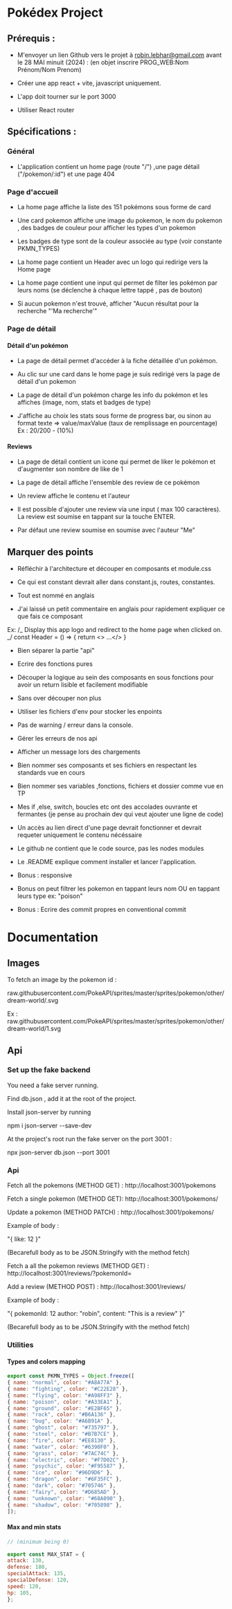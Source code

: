 #  Pokédex Project 

## Prérequis :

- M'envoyer un lien Github vers le projet à robin.lebhar@gmail.com avant le 28 MAI minuit (2024) : (en objet inscrire PROG_WEB:Nom Prénom/Nom Prenom)

- Créer une app react + vite, javascript uniquement.

- L'app doit tourner sur le port 3000

- Utiliser React router

## Spécifications :

### Général

- L'application contient un home page (route "/") ,une page détail ("/pokemon/:id") et une page 404

### Page d'accueil

- La home page affiche la liste des 151 pokémons sous forme de card

- Une card pokemon affiche une image du pokemon, le nom du pokemon , des badges de couleur pour afficher les types d'un pokemon

- Les badges de type sont de la couleur associée au type (voir constante PKMN_TYPES)

- La home page contient un Header avec un logo qui redirige vers la Home page

- La home page contient une input qui permet de filter les pokémon par leurs noms (se déclenche à chaque lettre tappé , pas de bouton)

- Si aucun pokemon n'est trouvé, afficher "Aucun résultat pour la recherche "'Ma recherche'"

### Page de détail

#### Détail d'un pokémon

- La page de détail permet d'accéder à la fiche détaillée d'un pokémon.

- Au clic sur une card dans le home page je suis redirigé vers la page de détail d'un pokemon

- La page de détail d'un pokémon charge les info du pokémon et les affiches (image, nom, stats et badges de type)

- J'affiche au choix les stats sous forme de progress bar, ou sinon au format texte  => value/maxValue (taux de remplissage en pourcentage)
 Ex : 20/200 - (10%)

#### Reviews

- La page de détail contient un icone qui permet de liker le pokémon et d'augmenter son nombre de like de 1
  
- La page de détail affiche l'ensemble des review de ce pokémon

- Un review affiche le contenu et l'auteur

- Il est possible d'ajouter une review via une input ( max 100 caractères). La review est  soumise en tappant sur la touche ENTER.

- Par défaut une review soumise en soumise avec l'auteur "Me"


##  Marquer des points

- Réfléchir à l'architecture et découper en composants et module.css

- Ce qui est constant devrait aller dans constant.js, routes, constantes.

- Tout est nommé en anglais

- J'ai laissé un petit commentaire en anglais pour rapidement expliquer ce que fais ce composant

Ex:
/_
Display this app logo and redirect to the home page when clicked on.
_/
const Header = () => {
return <> ...</>
}

- Bien séparer la partie "api"

- Ecrire des fonctions pures

- Découper la logique au sein des composants en sous fonctions pour avoir un return lisible et facilement modifiable
- Sans over découper non plus

- Utiliser les fichiers d'env pour stocker les enpoints

- Pas de warning / erreur dans la console.

- Gérer les erreurs de nos api

- Afficher un message lors des chargements

- Bien nommer ses composants et ses fichiers en respectant les standards vue en cours

- Bien nommer ses variables ,fonctions, fichiers et dossier comme vue en TP

- Mes if ,else, switch, boucles etc ont des accolades ouvrante et fermantes (je pense au prochain dev qui veut ajouter une ligne de code)

- Un accès au lien direct d'une page devrait fonctionner et devrait requeter uniquement le contenu nécéssaire

- Le github ne contient que le code source, pas les nodes modules

- Le .README explique comment installer et lancer l'application.

- Bonus : responsive
- Bonus on peut filtrer les pokemon en tappant leurs nom OU en tappant leurs type ex: "poison"
- Bonus : Ecrire des commit propres en conventional commit

# Documentation

## Images

To fetch an image by the pokemon id :

raw.githubusercontent.com/PokeAPI/sprites/master/sprites/pokemon/other/dream-world/<id du pokemon>.svg

Ex : raw.githubusercontent.com/PokeAPI/sprites/master/sprites/pokemon/other/dream-world/1.svg

## Api

### Set up the fake backend

You need a fake server running.

Find db.json , add it at the root of the project.

Install json-server by running

npm i json-server --save-dev

At the project's root run the fake server on the port 3001 :

npx json-server db.json --port 3001

### Api

Fetch all the pokemons (METHOD GET) : http://localhost:3001/pokemons

Fetch a single pokemon (METHOD GET): http://localhost:3001/pokemons/<pokemon id>

Update a pokemon (METHOD PATCH) :
http://localhost:3001/pokemons/<pokemon id>

Example of body :

"{
like: 12
}"

(Becarefull body as to be JSON.Stringify with the method fetch)


Fetch  a all the pokemon reviews (METHOD GET) : http://localhost:3001/reviews/?pokemonId=<pokemonID>

Add a review (METHOD POST) : http://localhost:3001/reviews/

Example of body :

"{
pokemonId: 12
author: "robin",
content: "This is a review"
}"

(Becarefull body as to be JSON.Stringify with the method fetch)

### Utilities

#### Types and colors mapping

```js
export const PKMN_TYPES = Object.freeze([
{ name: "normal", color: "#A8A77A" },
{ name: "fighting", color: "#C22E28" },
{ name: "flying", color: "#A98FF3" },
{ name: "poison", color: "#A33EA1" },
{ name: "ground", color: "#E2BF65" },
{ name: "rock", color: "#B6A136" },
{ name: "bug", color: "#A6B91A" },
{ name: "ghost", color: "#735797" },
{ name: "steel", color: "#B7B7CE" },
{ name: "fire", color: "#EE8130" },
{ name: "water", color: "#6390F0" },
{ name: "grass", color: "#7AC74C" },
{ name: "electric", color: "#F7D02C" },
{ name: "psychic", color: "#F95587" },
{ name: "ice", color: "#96D9D6" },
{ name: "dragon", color: "#6F35FC" },
{ name: "dark", color: "#705746" },
{ name: "fairy", color: "#D685AD" },
{ name: "unknown", color: "#68A090" },
{ name: "shadow", color: "#705898" },
]);
```

#### Max and min stats

```js
// (minimum being 0)

export const MAX_STAT = {
attack: 130,
defense: 180,
specialAttack: 135,
specialDefense: 120,
speed: 120,
hp: 105,
};

```
